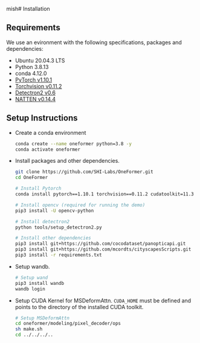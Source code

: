 mish# Installation

## Requirements

We use an evironment with the following specifications, packages and dependencies:

- Ubuntu 20.04.3 LTS
- Python 3.8.13
- conda 4.12.0
- [PyTorch v1.10.1](https://pytorch.org/get-started/previous-versions/)
- [Torchvision v0.11.2](https://pytorch.org/get-started/previous-versions/)
- [Detectron2 v0.6](https://github.com/facebookresearch/detectron2/releases/tag/v0.6)
- [NATTEN v0.14.4](https://github.com/SHI-Labs/NATTEN/releases/tag/v0.14.4)

## Setup Instructions

- Create a conda environment
  
  ```bash
  conda create --name oneformer python=3.8 -y
  conda activate oneformer
  ```

- Install packages and other dependencies.

  ```bash
  git clone https://github.com/SHI-Labs/OneFormer.git
  cd OneFormer

  # Install Pytorch
  conda install pytorch==1.10.1 torchvision==0.11.2 cudatoolkit=11.3 -c pytorch -c conda-forge

  # Install opencv (required for running the demo)
  pip3 install -U opencv-python

  # Install detectron2
  python tools/setup_detectron2.py

  # Install other dependencies
  pip3 install git+https://github.com/cocodataset/panopticapi.git
  pip3 install git+https://github.com/mcordts/cityscapesScripts.git
  pip3 install -r requirements.txt
  ```

- Setup wandb.

  ```bash
  # Setup wand
  pip3 install wandb
  wandb login
  ```

- Setup CUDA Kernel for MSDeformAttn. `CUDA_HOME` must be defined and points to the directory of the installed CUDA toolkit.

  ```bash
  # Setup MSDeformAttn
  cd oneformer/modeling/pixel_decoder/ops
  sh make.sh
  cd ../../../..
  ```
  
